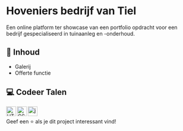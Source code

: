 # Hoveniers bedrijf van Tiel

Een online platform ter showcase van een portfolio opdracht voor een bedrijf gespecialiseerd in tuinaanleg en -onderhoud.

## 📁 Inhoud

- Galerij
- Offerte functie

## 💻 Codeer Talen 

 <img align="left" alt="HTML" width="26px" src="https://upload.wikimedia.org/wikipedia/commons/thumb/3/38/HTML5_Badge.svg/600px-HTML5_Badge.svg.png" />
<img align="left" alt="CSS" width="26px" src="https://www.pngkey.com/png/full/347-3470911_css3-html-css-js-logo-white.png" />
<img align="left" alt="js" width="26px" src="https://i.imgur.com/3u1wzwE.png" />
<p>&nbsp;</p> 

Geef een ⭐️ als je dit project interessant vind!

